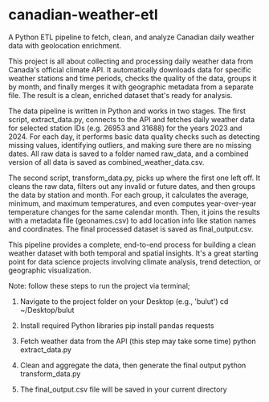 # canadian-weather-etl
A Python ETL pipeline to fetch, clean, and analyze Canadian daily weather data with geolocation enrichment.


This project is all about collecting and processing daily weather data from Canada's official climate API. It automatically downloads data for specific weather stations and time periods, checks the quality of the data, groups it by month, and finally merges it with geographic metadata from a separate file. The result is a clean, enriched dataset that's ready for analysis.

The data pipeline is written in Python and works in two stages. The first script, extract_data.py, connects to the API and fetches daily weather data for selected station IDs (e.g. 26953 and 31688) for the years 2023 and 2024. For each day, it performs basic data quality checks such as detecting missing values, identifying outliers, and making sure there are no missing dates. All raw data is saved to a folder named raw_data, and a combined version of all data is saved as combined_weather_data.csv.

The second script, transform_data.py, picks up where the first one left off. It cleans the raw data, filters out any invalid or future dates, and then groups the data by station and month. For each group, it calculates the average, minimum, and maximum temperatures, and even computes year-over-year temperature changes for the same calendar month. Then, it joins the results with a metadata file (geonames.csv) to add location info like station names and coordinates. The final processed dataset is saved as final_output.csv.

This pipeline provides a complete, end-to-end process for building a clean weather dataset with both temporal and spatial insights. It's a great starting point for data science projects involving climate analysis, trend detection, or geographic visualization.

Note:
follow these steps to run the project via terminal;
1. Navigate to the project folder on your Desktop (e.g., 'bulut')
cd ~/Desktop/bulut

2. Install required Python libraries
pip install pandas requests

3. Fetch weather data from the API (this step may take some time)
python extract_data.py

4. Clean and aggregate the data, then generate the final output
python transform_data.py

5. The final_output.csv file will be saved in your current directory

